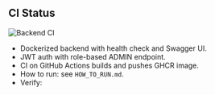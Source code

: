
## CI Status
![Backend CI](https://github.com/thewesleystudios-byte/secureaccess-manager/actions/workflows/ci.yml/badge.svg)
- Dockerized backend with health check and Swagger UI.
- JWT auth with role-based ADMIN endpoint.
- CI on GitHub Actions builds and pushes GHCR image.
- How to run: see `HOW_TO_RUN.md`.
- Verify:
